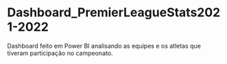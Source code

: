 # Dashboard_PremierLeagueStats2021-2022
Dashboard feito em Power BI analisando as equipes e os atletas que tiveram participação no campeonato.
